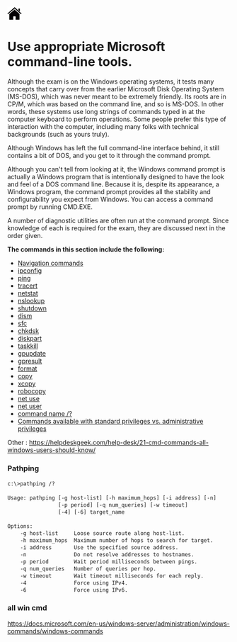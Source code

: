 [![Home](/img/home.jpg)](Readme.md)

# **Use appropriate Microsoft command-line tools.**

Although the exam is on the Windows operating systems, it tests many concepts that carry
over from the earlier Microsoft Disk Operating System (MS-DOS), which was never meant
to be extremely friendly. Its roots are in CP/M, which was based on the command line,
and so is MS-DOS. In other words, these systems use long strings of commands typed in at
the computer keyboard to perform operations. Some people prefer this type of interaction
with the computer, including many folks with technical backgrounds (such as yours truly).

Although Windows has left the full command-line interface behind, it still contains a bit of
DOS, and you get to it through the command prompt.

Although you can't tell from looking at it, the Windows command prompt is actually a
Windows program that is intentionally designed to have the look and feel of a DOS command
line. Because it is, despite its appearance, a Windows program, the command prompt
provides all the stability and configurability you expect from Windows. You can access a
command prompt by running CMD.EXE.

A number of diagnostic utilities are often run at the command prompt. Since knowledge
of each is required for the exam, they are discussed next in the order given. 

**The commands in this section include the following:**
- [Navigation commands](1.4_OS_cmd_navigation.md)
- [ipconfig](1.4_OS_cmd_ipconfig.md)
- [ping](1.4_OS_cmd_ping.md)
- [tracert](1.4_OS_cmd_tracert.md)
- [netstat](1.4_OS_cmd_netstat.md)
- [nslookup](1.4_OS_cmd_nslookup.md)
- [shutdown](1.4_OS_cmd_shutdown.md)
- [dism](1.4_OS_cmd_dism.md)
- [sfc](1.4_OS_cmd_sfc.md)
- [chkdsk](1.4_OS_cmd_chkdsk.md)
- [diskpart](1.4_OS_cmd_diskpart.md)
- [taskkill](1.4_OS_cmd_taskill.md)
- [gpupdate](1.4_OS_cmd_gpupdate.md)
- [gpresult](1.4_OS_cmd_gpresult.md)
- [format](1.4_OS_cmd_format.md)
- [copy](1.4_OS_cmd_copy.md)
- [xcopy](1.4_OS_cmd_xcopy.md)
- [robocopy](1.4_OS_cmd_robocoby.md)
- [net use](1.4_OS_cmd_netuse.md)
- [net user](1.4_OS_cmd_netuser.md)
- [command name /?](1.4_OS_cmd_help.md)
- [Commands available with standard privileges vs. administrative privileges](1.4_OS_cmd_runas.md)


Other : 
https://helpdeskgeek.com/help-desk/21-cmd-commands-all-windows-users-should-know/


### Pathping


```dos
c:\>pathping /?

Usage: pathping [-g host-list] [-h maximum_hops] [-i address] [-n]
                [-p period] [-q num_queries] [-w timeout]
                [-4] [-6] target_name

Options:
    -g host-list     Loose source route along host-list.
    -h maximum_hops  Maximum number of hops to search for target.
    -i address       Use the specified source address.
    -n               Do not resolve addresses to hostnames.
    -p period        Wait period milliseconds between pings.
    -q num_queries   Number of queries per hop.
    -w timeout       Wait timeout milliseconds for each reply.
    -4               Force using IPv4.
    -6               Force using IPv6.
```

### all win cmd
https://docs.microsoft.com/en-us/windows-server/administration/windows-commands/windows-commands
